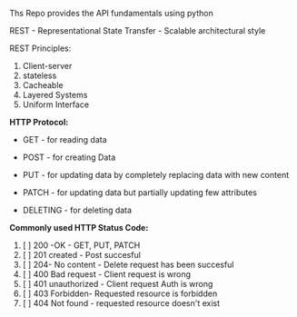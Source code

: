 Ths Repo provides the API fundamentals using python

REST - Representational State Transfer - Scalable architectural style 

REST Principles:
1. Client-server
2. stateless
3. Cacheable
4. Layered Systems 
5. Uniform Interface

**HTTP Protocol:**
* GET - for reading data

* POST - for creating Data

* PUT - for updating data by completely replacing data with new content

* PATCH - for updating data but partially updating few attributes

* DELETING - for deleting data

**Commonly used HTTP Status Code:**

1. [ ] 200 -OK - GET, PUT, PATCH
2. [ ] 201  created - Post succesful
3. [ ] 204- No content - Delete request has been succesful
4. [ ] 400 Bad request - Client request is wrong
5. [ ] 401 unauthorized - Client request Auth is wrong
6. [ ] 403 Forbidden- Requested resource is forbidden
7. [ ] 404 Not found - requested resource doesn't exist

